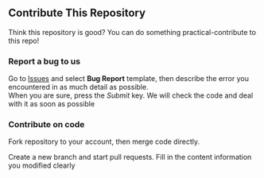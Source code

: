 ## Contribute This Repository
Think this repository is good? You can do something practical-contribute to this repo!
### Report a bug to us
Go to [Issues](//github.com/TechPot-Studio/peb.js/issues) and select **Bug Report** template, then describe the error you encountered in as much detail as possible.  
When you are sure, press the *Submit* key. We will check the code and deal with it as soon as possible
### Contribute on code
Fork repository to your account, then merge code directly. 

Create a new branch and start pull requests. Fill in the content information you modified clearly
